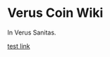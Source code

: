# Verus Coin Wiki

In Verus Sanitas.

[test link](faq-allos/#01;_immature_block_unlock_time_calculation_manual_calculation.md)
